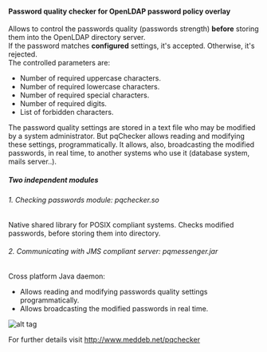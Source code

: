 #### Password quality checker for OpenLDAP password policy overlay

Allows to control the passwords quality (passwords strength) **before** storing them into the OpenLDAP directory server.  
If the password matches **configured** settings, it's accepted. Otherwise, it's rejected.  
The controlled parameters are:  
+ Number of required uppercase characters.
+ Number of required lowercase characters.
+ Number of required special characters.
+ Number of required digits.
+ List of forbidden characters.

The password quality settings are stored in a text file who may be modified by a system administrator. But pqChecker allows reading and modifying these settings, programmatically. It allows, also, broadcasting the modified passwords, in real time, to another systems who use it (database system, mails server..).

##### Two independent modules

###### 1. Checking passwords module: pqchecker.so 
Native shared library for POSIX compliant systems. Checks modified passwords, before storing them into directory.

###### 2. Communicating with JMS compliant server: pqmessenger.jar 
Cross platform Java daemon:
+ Allows reading and modifying passwords quality settings programmatically.
+ Allows broadcasting the modified passwords in real time.

![alt tag](http://www.meddeb.net/pqchecker/res/pqchecker-overview-evolution.png)

For further details visit http://www.meddeb.net/pqchecker
